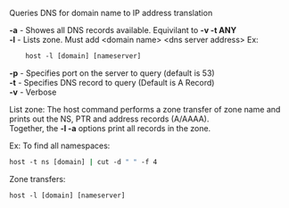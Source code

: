 
Queries DNS for domain name to IP address translation  
  
**-a** - Showes all DNS records available. Equivilant to **-v -t ANY**  
**-l** - Lists zone. Must add \<domain name\> \<dns server address\>
	Ex:
```bash
	host -l [domain] [nameserver]
```

**-p** - Specifies port on the server to query (default is 53)  
**-t** - Specifies DNS record to query (Default is A Record)  
**-v** - Verbose  
  
  
List zone: The host command performs a zone transfer of zone name and prints out the NS, PTR and address records (A/AAAA).  
Together, the **-l -a** options print all records in the zone.  
  
  
  
Ex: To find all namespaces:  
```bash
host -t ns [domain] | cut -d " " -f 4
```
  
Zone transfers:  
```bash
host -l [domain] [nameserver]
```
